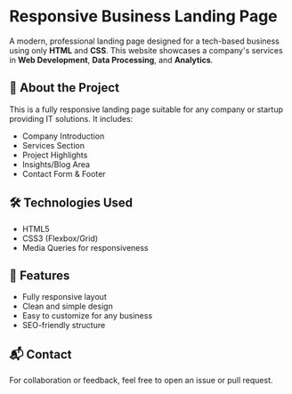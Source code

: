 # Responsive Business Landing Page

A modern, professional landing page designed for a tech-based business using only **HTML** and **CSS**. This website showcases a company's services in **Web Development**, **Data Processing**, and **Analytics**.

## 🚀 About the Project

This is a fully responsive landing page suitable for any company or startup providing IT solutions. It includes:

- Company Introduction
- Services Section
- Project Highlights
- Insights/Blog Area
- Contact Form & Footer

## 🛠️ Technologies Used

- HTML5
- CSS3 (Flexbox/Grid)
- Media Queries for responsiveness

## 📌 Features

- Fully responsive layout
- Clean and simple design
- Easy to customize for any business
- SEO-friendly structure

## 📬 Contact

For collaboration or feedback, feel free to open an issue or pull request.

